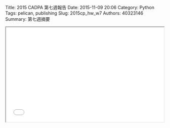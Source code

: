 Title: 2015 CADPA 第七週報告
Date: 2015-11-09 20:06
Category: Python
Tags: pelican, publishing
Slug: 2015cp_hw_w7
Authors: 40323146
Summary: 第七週摘要

<iframe src="40323146_cp_w7_p.html" width="500" height="300"></iframe>